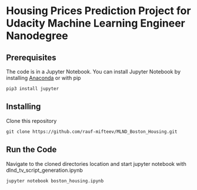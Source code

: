 # Housing Prices Prediction Project for Udacity Machine Learning Engineer Nanodegree

## Prerequisites
The code is in a Jupyter Notebook. You can install Jupyter Notebook by installing [Anaconda](https://jupyter.readthedocs.io/en/latest/install.html#installing-jupyter-using-anaconda-and-conda) or with pip

`pip3 install jupyter`

## Installing
Clone this repository

`git clone https://github.com/rauf-mifteev/MLND_Boston_Housing.git`

## Run the Code
Navigate to the cloned directories location and start jupyter notebook with dlnd_tv_script_generation.ipynb

`jupyter notebook boston_housing.ipynb`
